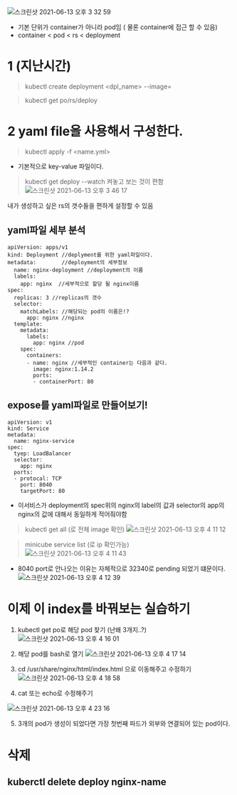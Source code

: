 ![스크린샷 2021-06-13 오후 3 32 59](https://user-images.githubusercontent.com/67637935/121797657-a27b9e00-cc5c-11eb-9601-ecd03f0b6502.png)

* 기본 단위가 container가 아니라 pod임 ( 물론 container에 접근 할 수 있음)
* container < pod < rs < deployment

# 1 (지난시간)
> kubectl create deployment <dpl_name> --image=

> kubectl get po/rs/deploy

# 2 yaml file을 사용해서 구성한다.
> kubectl apply -f <name.yml>

* 기본적으로 key-value 파일이다. 

> kubectl get deploy --watch 켜놓고 보는 것이 편함
![스크린샷 2021-06-13 오후 3 46 17](https://user-images.githubusercontent.com/67637935/121797970-80831b00-cc5e-11eb-8b22-1b1d81b77c45.png)

내가 생성하고 싶은 rs의 갯수들을 편하게 설정할 수 있음

## yaml파일 세부 분석
```
apiVersion: apps/v1
kind: Deployment //deplyment를 위한 yaml파일이다.
metadata:        //deployment의 세부정보
  name: nginx-deployment //deployment의 이름
  labels:
    app: nginx  //세부적으로 할당 될 nginx이름
spec:
  replicas: 3 //replicas의 갯수
  selector:
    matchLabels: //해당되는 pod의 이름은!?
      app: nginx //nginx
  template:
    metadata:
      labels:
        app: nginx //pod
    spec:
      containers:
      - name: nginx //세부적인 container는 다음과 같다.
        image: nginx:1.14.2
        ports:
        - containerPort: 80 
```


## expose를 yaml파일로 만들어보기!
```
apiVersion: v1
kind: Service
metadata:
  name: nginx-service
spec:
  tyep: LoadBalancer
  selector:
    app: nginx
  ports:
  - protocal: TCP
    port: 8040
    targetPort: 80
```
* 이서비스가 deployment의 spec위의 nginx의 label의 값과 selector의 app의 nginx의 값에 대해서 동일하게 적어줘야함
> kubectl get all (로 전체 image 확인)
![스크린샷 2021-06-13 오후 4 11 12](https://user-images.githubusercontent.com/67637935/121798543-fb016a00-cc61-11eb-9bc5-adc8ccefb7a6.png)



> minicube service list (로 ip 확인가능)
![스크린샷 2021-06-13 오후 4 11 43](https://user-images.githubusercontent.com/67637935/121798559-0d7ba380-cc62-11eb-80ca-f8d080fd0162.png)

* 8040 port로 안나오는 이유는 자체적으로 32340로 pending 되었기 떄문이다.
![스크린샷 2021-06-13 오후 4 12 39](https://user-images.githubusercontent.com/67637935/121798592-2f752600-cc62-11eb-8c4c-0102889d8169.png)

# 이제 이 index를 바꿔보는 실습하기
1. kubectl get po로 해당 pod 찾기 (난왜 3개지..?)
![스크린샷 2021-06-13 오후 4 16 01](https://user-images.githubusercontent.com/67637935/121798677-a7435080-cc62-11eb-871f-71879fe997ff.png)

2. 해당 pod를 bash로 열기
![스크린샷 2021-06-13 오후 4 17 14](https://user-images.githubusercontent.com/67637935/121798716-d35ed180-cc62-11eb-8cb2-a712b5e5b768.png)

3. cd /usr/share/nginx/html/index.html 으로 이동해주고 수정하기
![스크린샷 2021-06-13 오후 4 18 58](https://user-images.githubusercontent.com/67637935/121798757-10c35f00-cc63-11eb-88cb-a1c38175088a.png)

4. cat 또는 echo로 수정해주기

![스크린샷 2021-06-13 오후 4 23 16](https://user-images.githubusercontent.com/67637935/121798861-aa8b0c00-cc63-11eb-8e13-c1647f8d0b2d.png)

5. 3개의 pod가 생성이 되었다면 가장 첫번째 파드가 외부와 연결되어 있는 pod이다.

# 삭제 
## kuberctl delete deploy nginx-name
